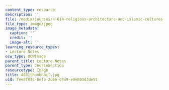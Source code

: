 ```yaml
---
content_type: resource
description: ''
file: /media/courses/4-614-religious-architecture-and-islamic-cultures-fall-2002/fee8f835befb2d66d8a9e0e803d3de51_4031thumbnail.jpg
file_type: image/jpeg
image_metadata:
  caption: ''
  credit: ''
  image-alt: ''
learning_resource_types:
- Lecture Notes
ocw_type: OCWImage
parent_title: Lecture Notes
parent_type: CourseSection
resourcetype: Image
title: 4031thumbnail.jpg
uid: fee8f835-befb-2d66-d8a9-e0e803d3de51
---
```

